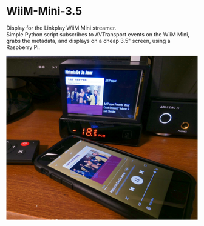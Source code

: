 # WiiM-Mini-3.5
Display for the Linkplay WiiM Mini streamer.  
Simple Python script subscribes to AVTransport events on the WiiM Mini, grabs the metadata, and displays on a cheap 3.5" screen, using a Raspberry Pi.

![photo](https://github.com/retired-guy/WiiM-Mini-3.5/blob/main/P1290940.jpg)

